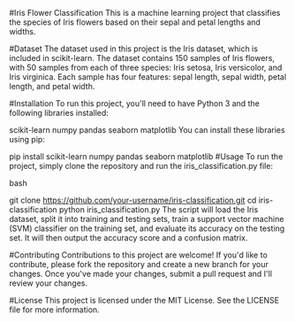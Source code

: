 #Iris Flower Classification
This is a machine learning project that classifies the species of Iris flowers based on their sepal and petal lengths and widths.

#Dataset
The dataset used in this project is the Iris dataset, which is included in scikit-learn. The dataset contains 150 samples of Iris flowers, with 50 samples from each of three species: Iris setosa, Iris versicolor, and Iris virginica. Each sample has four features: sepal length, sepal width, petal length, and petal width.

#Installation
To run this project, you'll need to have Python 3 and the following libraries installed:

scikit-learn
numpy
pandas
seaborn
matplotlib
You can install these libraries using pip:


pip install scikit-learn numpy pandas seaborn matplotlib
#Usage
To run the project, simply clone the repository and run the iris_classification.py file:

bash

git clone https://github.com/your-username/iris-classification.git
cd iris-classification
python iris_classification.py
The script will load the Iris dataset, split it into training and testing sets, train a support vector machine (SVM) classifier on the training set, and evaluate its accuracy on the testing set. It will then output the accuracy score and a confusion matrix.

#Contributing
Contributions to this project are welcome! If you'd like to contribute, please fork the repository and create a new branch for your changes. Once you've made your changes, submit a pull request and I'll review your changes.

#License
This project is licensed under the MIT License. See the LICENSE file for more information.

 







